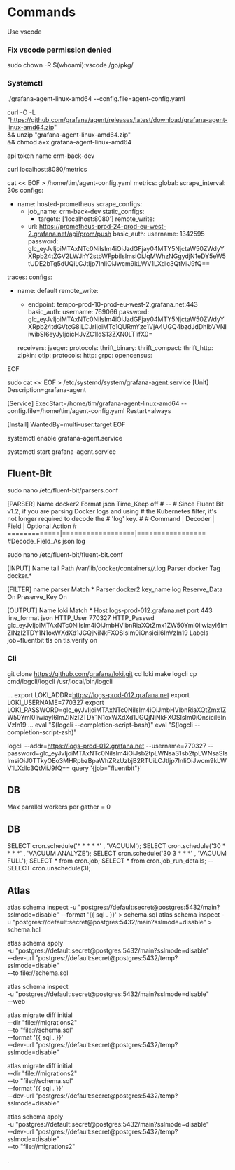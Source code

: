 # Commands

Use vscode

### Fix vscode permission denied

sudo chown -R $(whoami):vscode /go/pkg/ 

### Systemctl

./grafana-agent-linux-amd64 --config.file=agent-config.yaml

curl -O -L "https://github.com/grafana/agent/releases/latest/download/grafana-agent-linux-amd64.zip" \
 && unzip "grafana-agent-linux-amd64.zip" \
 && chmod a+x grafana-agent-linux-amd64

 api token name
 crm-back-dev

 curl localhost:8080/metrics
 
cat << EOF > /home/tim/agent-config.yaml
metrics:
  global:
    scrape_interval: 30s
  configs:
  - name: hosted-prometheus
    scrape_configs:
      - job_name: crm-back-dev
        static_configs:
        - targets: ['localhost:8080']
    remote_write:
      - url: https://prometheus-prod-24-prod-eu-west-2.grafana.net/api/prom/push
        basic_auth:
          username: 1342595
          password: glc_eyJvIjoiMTAxNTc0NiIsIm4iOiJzdGFjay04MTY5NjctaW50ZWdyYXRpb24tZGV2LWJhY2stbWFpbiIsImsiOiJqMWhzNGgydjN1eDY5eW5tUDE2bTg5dUQiLCJtIjp7InIiOiJwcm9kLWV1LXdlc3QtMiJ9fQ==

traces:
  configs:
  - name: default
    remote_write:
      - endpoint: tempo-prod-10-prod-eu-west-2.grafana.net:443
        basic_auth:
          username: 769066
          password: glc_eyJvIjoiMTAxNTc0NiIsIm4iOiJzdGFjay04MTY5NjctaW50ZWdyYXRpb24tdGVtcG8iLCJrIjoiMTc1QURmYzc1VjA4UGQ4bzdJdDhIbVVNIiwibSI6eyJyIjoicHJvZC1ldS13ZXN0LTIifX0=

    receivers:
      jaeger:
        protocols: 
          thrift_binary:
          thrift_compact:
          thrift_http:
      zipkin:
      otlp:
        protocols:
          http:
          grpc:
      opencensus:

EOF


sudo cat << EOF > /etc/systemd/system/grafana-agent.service
[Unit]
Description=grafana-agent

[Service]
ExecStart=/home/tim/grafana-agent-linux-amd64 --config.file=/home/tim/agent-config.yaml
Restart=always

[Install]
WantedBy=multi-user.target
EOF

systemctl enable grafana-agent.service

systemctl start grafana-agent.service

## Fluent-Bit

sudo nano /etc/fluent-bit/parsers.conf 

[PARSER]
    Name         docker2
    Format       json
    Time_Keep    off
    # --
    # Since Fluent Bit v1.2, if you are parsing Docker logs and using
    # the Kubernetes filter, it's not longer required to decode the
    # 'log' key.
    #
    # Command      |  Decoder | Field | Optional Action
    # =============|==================|=================
    #Decode_Field_As    json     log


sudo nano /etc/fluent-bit/fluent-bit.conf 


[INPUT]
    Name     tail
    Path     /var/lib/docker/containers/*/*.log
    Parser   docker
    Tag      docker.*

[FILTER]
    name          parser
    Match         *
    Parser        docker2
    key_name      log
    Reserve_Data  On
    Preserve_Key  On

[OUTPUT]
    Name         loki
    Match        *
    Host         logs-prod-012.grafana.net
    port         443
    line_format  json
    HTTP_User    770327
    HTTP_Passwd  glc_eyJvIjoiMTAxNTc0NiIsIm4iOiJmbHVlbnRiaXQtZmx1ZW50Yml0IiwiayI6ImZlNzI2TDY1N1oxWXdXd1JGQjNiNkFXOSIsIm0iOnsiciI6InVzIn19
    Labels       job=fluentbit
    tls         on
    tls.verify  on



### Cli

git clone https://github.com/grafana/loki.git
cd loki
make logcli
cp cmd/logcli/logcli /usr/local/bin/logcli

...
export LOKI_ADDR=https://logs-prod-012.grafana.net
export LOKI_USERNAME=770327
export LOKI_PASSWORD=glc_eyJvIjoiMTAxNTc0NiIsIm4iOiJmbHVlbnRiaXQtZmx1ZW50Yml0IiwiayI6ImZlNzI2TDY1N1oxWXdXd1JGQjNiNkFXOSIsIm0iOnsiciI6InVzIn19
...
eval "$(logcli --completion-script-bash)"
eval "$(logcli --completion-script-zsh)"

logcli --addr=https://logs-prod-012.grafana.net --username=770327 --password=glc_eyJvIjoiMTAxNTc0NiIsIm4iOiJsb2tpLWNsaS1sb2tpLWNsaSIsImsiOiJ0TTkyOEo3MHRpbzBpaWhZRzUzbjB2RTUiLCJtIjp7InIiOiJwcm9kLWV1LXdlc3QtMiJ9fQ==  query '{job="fluentbit"}'

## DB

Max parallel workers per gather = 0
 
## DB

SELECT cron.schedule('* * * * *' , 'VACUUM');
SELECT cron.schedule('30 * * * *' , 'VACUUM ANALYZE');
SELECT cron.schedule('30 3 * * *' , 'VACUUM FULL');
SELECT * from cron.job;
SELECT * from cron.job_run_details;
-- SELECT cron.unschedule(3);

## Atlas
 
atlas schema inspect -u "postgres://default:secret@postgres:5432/main?sslmode=disable" --format '{{ sql . }}' > schema.sql
atlas schema inspect -u "postgres://default:secret@postgres:5432/main?sslmode=disable" > schema.hcl


atlas schema apply \
  -u "postgres://default:secret@postgres:5432/main?sslmode=disable" \
  --dev-url "postgres://default:secret@postgres:5432/temp?sslmode=disable" \
  --to file://schema.sql

atlas schema inspect \
  -u "postgres://default:secret@postgres:5432/main?sslmode=disable" \
  --web

  atlas migrate diff initial  \
     --dir "file://migrations2" \
    --to "file://schema.sql" \
    --format '{{ sql . }}'  \
    --dev-url "postgres://default:secret@postgres:5432/temp?sslmode=disable"
 


  atlas migrate diff  initial  \
     --dir "file://migrations2" \
    --to "file://schema.sql" \
    --format '{{ sql . }}'  \
    --dev-url "postgres://default:secret@postgres:5432/temp?sslmode=disable"
 
 atlas schema apply \
  -u "postgres://default:secret@postgres:5432/main?sslmode=disable" \
  --dev-url "postgres://default:secret@postgres:5432/temp?sslmode=disable" \
  --to "file://migrations2"  
 

  
  .